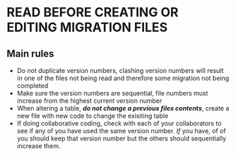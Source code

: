 # READ BEFORE CREATING OR EDITING MIGRATION FILES

## Main rules

- Do not duplicate version numbers, clashing version numbers will result in one of the files not being read and therefore some migration not being completed
- Make sure the version numbers are sequential, file numbers must increase from the highest current version number
- When altering a table, ***do not change a previous files contents***, create a new file with new code to change the exisiting table
- If doing collaborative coding, check with each of your collaborators to see if any of you have used the same version number. _If_ you have, of of you should keep that version number but the others should sequentially increase them.